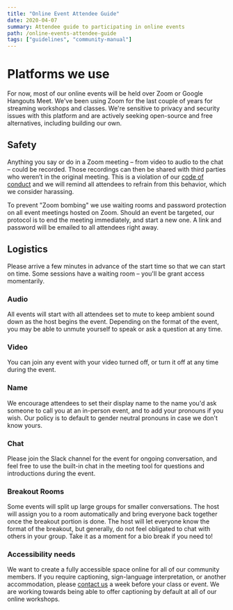 ```yaml
---
title: "Online Event Attendee Guide"
date: 2020-04-07
summary: Attendee guide to participating in online events
path: /online-events-attendee-guide
tags: ["guidelines", "community-manual"]
---
```


# Platforms we use

For now, most of our online events will be held over Zoom or Google Hangouts Meet. We've been using Zoom for the last couple of years for streaming workshops and classes. We're sensitive to privacy and security issues with this platform and are actively seeking open-source and free alternatives, including building our own.

## Safety

Anything you say or do in a Zoom meeting – from video to audio to the chat – could be recorded. Those recordings can then be shared with third parties who weren’t in the original meeting. This is a violation of our [code of conduct](/manual/code-of-conduct/) and we will remind all attendees to refrain from this behavior, which we consider harassing.

To prevent "Zoom bombing" we use waiting rooms and password protection on all event meetings hosted on Zoom. Should an event be targeted, our protocol is to end the meeting immediately, and start a new one. A link and password will be emailed to all attendees right away.

## Logistics

Please arrive a few minutes in advance of the start time so that we can start on time. Some sessions have a waiting room – you'll be grant access momentarily.

### Audio

All events will start with all attendees set to mute to keep ambient sound down as the host begins the event. Depending on the format of the event, you may be able to unmute yourself to speak or ask a question at any time.

### Video

You can join any event with your video turned off, or turn it off at any time during the event.

### Name

We encourage attendees to set their display name to the name you'd ask someone to call you at an in-person event, and to add your pronouns if you wish. Our policy is to default to gender neutral pronouns in case we don't know yours.

### Chat

Please join the Slack channel for the event for ongoing conversation, and feel free to use the built-in chat in the meeting tool for questions and introductions during the event.

### Breakout Rooms

Some events will split up large groups for smaller conversations. The host will assign you to a room automatically and bring everyone back together once the breakout portion is done. The host will let everyone know the format of the breakout, but generally, do not feel obligated to chat with others in your group. Take it as a moment for a bio break if you need to!

### Accessibility needs

We want to create a fully accessible space online for all of our community members. If you require captioning, sign-language interpretation, or another accommodation, please [contact us](mailto:events@dmg.to) a week before your class or event. We are working towards being able to offer captioning by default at all of our online workshops.
